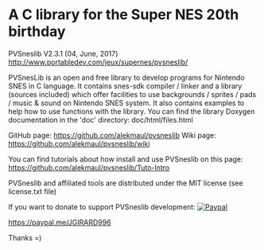 # A C library for the Super NES 20th birthday #

PVSneslib V2.3.1 (04, June, 2017)
http://www.portabledev.com/jeux/supernes/pvsneslib/

PVSnesLib is an open and free library to develop programs for Nintendo SNES in C language.
It contains snes-sdk compiler / linker and a library (sources included) which offer facilities to use backgrounds / sprites / pads / music & sound on Nintendo SNES system.
It also contains examples to help how to use functions with the library.
You can find the library Doxygen documentation in the 'doc' directory: doc/html/files.html

GitHub page: https://github.com/alekmaul/pvsneslib
Wiki page: https://github.com/alekmaul/pvsneslib/wiki

You can find tutorials about how install and use PVSneslib on this page:
https://github.com/alekmaul/pvsneslib/Tuto-Intro

PVSneslib and affiliated tools are distributed under the MIT license (see license.txt file)

If you want to donate to support PVSneslib development:
 [![Paypal](https://www.paypalobjects.com/fr_FR/FR/i/btn/x-click-but04.gif)](https://www.paypal.com/cgi-bin/webscr?cmd=_s-xclick&hosted_button_id=Y5USKF23DQVLC)

https://paypal.me/JGIRARD996

Thanks =)
